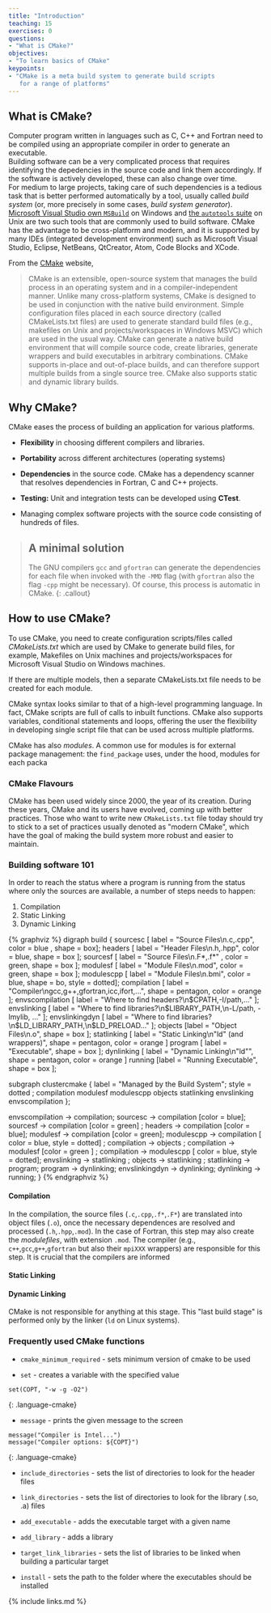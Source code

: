 ```yaml
---
title: "Introduction"
teaching: 15
exercises: 0
questions:
- "What is CMake?"
objectives:
- "To learn basics of CMake"
keypoints:
- "CMake is a meta build system to generate build scripts 
   for a range of platforms"
---
```

## What is CMake?
Computer program written in languages such as C, C++ and Fortran
need to be compiled using an appropriate compiler in order to
generate an executable.  
Building software can be a very complicated process that requires identifying
the depedencies in the source code and link them accordingly. If the software is
actively developed, these can also change over time.  
For medium to large projects, taking care of such dependencies is a tedious task
that is better performed automatically by a tool, usually called *build system*
(or, more precisely in some cases, *build system generator*).  
[Microsoft Visual Studio own `MSBuild`](https://docs.microsoft.com/en-us/cpp/build/creating-and-managing-visual-cpp-projects?view=vs-2019) on Windows and [the `autotools` suite](https://www.gnu.org/software/automake/manual/)
on Unix are two such tools that are commonly used to build software.
CMake has the advantage to be cross-platform and modern, and it is supported by 
many IDEs 
(integrated development environment) such as Microsoft Visual Studio, Eclipse,
NetBeans, QtCreator, Atom, Code Blocks and XCode.

From the [CMake](https://cmake.org/overview/) website,

> CMake is an extensible, open-source system that manages the build
> process in an operating system and in a compiler-independent manner.
> Unlike many cross-platform systems, CMake is designed to be used in 
> conjunction with the native build environment. Simple configuration
> files placed in each source directory (called CMakeLists.txt files) 
> are used to generate standard build files (e.g., makefiles on Unix 
> and projects/workspaces in Windows MSVC) which are used in the usual 
> way. CMake can generate a native build environment that will compile 
> source code, create libraries, generate wrappers and build executables 
> in arbitrary combinations. CMake supports in-place and out-of-place 
> builds, and can therefore support multiple builds from a single 
> source tree. CMake also supports static and dynamic library builds. 


## Why CMake?
CMake eases the process of building an application for various platforms.

* **Flexibility** in choosing different compilers and libraries.

* **Portability** across different architectures (operating systems)

* **Dependencies** in the source code. CMake has a dependency scanner that resolves 
dependencies in Fortran, C and C++ projects.

* **Testing:** Unit and integration tests can be developed using **CTest**.

* Managing complex software projects with the source code consisting of 
hundreds of files.

> ## A minimal solution
> The GNU compilers `gcc` and `gfortran` can generate the dependencies for
> each file when invoked with the `-MMD` flag (with `gfortran` also the flag 
> `-cpp` might be
> necessary). Of course, this process is automatic in CMake.
{: .callout}

## How to use CMake?
To use CMake, you need to create configuration scripts/files called 
*CMakeLists.txt* which are used by CMake to generate build files,
for example, Makefiles on Unix machines and projects/workspaces for
Microsoft Visual Studio on Windows machines.

If there are multiple models, then a separate CMakeLists.txt file needs
to be created for each module.

CMake syntax looks similar to that of a high-level programming language.
In fact, CMake scripts are full of calls to inbuilt functions. CMake 
also supports variables, conditional statements and loops, offering the user the 
flexibility in developing single script file that can be used across
multiple platforms.

CMake has also *modules*. A common use for modules is for external package
management: the `find_package` uses, under the hood, modules for each packa

### CMake Flavours
CMake has been used widely since 2000, the year of its creation. During these
years, CMake and its users have evolved, coming up with better practices. 
Those who want to write new `CMakeLists.txt` file today should try to stick to a
set of practices usually denoted as "modern CMake", which have the goal of
making the build system more robust and easier to maintain. 


### Building software 101

In order to reach the status where a program is running from the status where
only the sources are available, a number of steps needs to happen:
1. Compilation
2. Static Linking
3. Dynamic Linking

{% graphviz %}
digraph build {
   sourcesc [ label = "Source Files\n.c,.cpp", color = blue , shape = box];
   headers [ label = "Header Files\n.h,.hpp", color = blue, shape = box ];
   sourcesf [ label = "Source Files\n.F*,.f*" , color = green, shape = box ];
   modulesf [ label = "Module Files\n.mod", color = green, shape = box ];
   modulescpp [ label = "Module Files\n.bmi", color = blue, shape = bo, style =
   dotted];
   compilation [ label = "Compiler\ngcc,g++,gfortran,icc,ifort,...", shape =
  pentagon, color = orange ];
   envscompilation [ label = "Where to find headers?\n$CPATH,-I/path,..." ];
   envslinking [ label = "Where to find libraries?\n$LIBRARY_PATH,\n-L/path, -lmylib, ..." ];
   envslinkingdyn [ label = "Where to find
   libraries?\n$LD_LIBRARY_PATH,\n$LD_PRELOAD..." ];
   objects [label = "Object Files\n.o", shape = box ];
   statlinking [ label = "Static Linking\n\"ld\" (and wrappers)", shape = pentagon, color = orange ] 
   program [ label = "Executable", shape = box ];
   dynlinking [ label = "Dynamic Linking\n\"ld\"", shape = pentagon, color =
   orange ] 
   running [label = "Running Executable", shape = box ];

   subgraph clustercmake {
     label = "Managed by the Build System";
     style = dotted ;
     compilation modulesf modulescpp objects statlinking envslinking
     envscompilation
   };

   envscompilation -> compilation;
   sourcesc -> compilation [color = blue];
   sourcesf -> compilation [color = green] ;
   headers -> compilation [color = blue];
   modulesf -> compilation [color = green];
   modulescpp -> compilation [ color = blue, style = dotted] ;
   compilation -> objects ;
   compilation -> modulesf [color = green ] ;
   compilation -> modulescpp [ color = blue, style = dotted];
   envslinking -> statlinking ;
   objects -> statlinking ; 
   statlinking -> program;
   program -> dynlinking;
   envslinkingdyn -> dynlinking;
   dynlinking -> running;
}
{% endgraphviz %}

#### Compilation
In the compilation, the source files (`.c`,`.cpp`,`.f*`,`.F*`) are translated
into object files (`.o`), once the necessary dependences are resolved and
processed (`.h`,`.hpp`,`.mod`).  In the case of Fortran, this step may also
create the *modulefiles*, with extension `.mod`.
The compiler (e.g., `c++`,`gcc`,`g++`,`gfortran` but also their `mpiXXX`
wrappers) are responsible for this step. It is crucial that the compilers are
informed

#### Static Linking

#### Dynamic Linking
CMake is not responsible for anything at this stage. This "last build stage" is 
performed only by the linker (`ld` on Linux systems).



### Frequently used CMake functions

* `cmake_minimum_required` - sets minimum version of cmake to be used

* `set` - creates a variable with the specified value
~~~
set(COPT, "-w -g -O2")
~~~
{: .language-cmake}

* `message` - prints the given message to the screen
~~~
message("Compiler is Intel...")
message("Compiler options: ${COPT}")
~~~
{: .language-cmake}

* `include_directories` - sets the list of directories to look for the header files

* `link_directories` - sets the list of directories to look for the library (.so, .a) files

* `add_executable` - adds the executable target with a given name

* `add_library` - adds a library

* `target_link_libraries` - sets the list of libraries to be linked when building a particular target

* `install` - sets the path to the folder where the executables should be installed


{% include links.md %}

